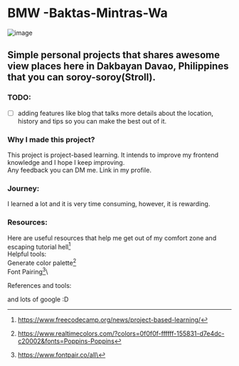 # BMW -Baktas-Mintras-Wa
![image](https://github.com/ronzron/BMW--Baktas-Mintras-Wa/assets/75774813/120aafbb-436b-47e3-9676-649aebde22e1)
## Simple personal projects that shares awesome view places here in Dakbayan Davao, Philippines that you can soroy-soroy(Stroll).

### TODO:
- [ ] adding features like blog that talks more details about the location, history and tips so you can make the best out of it. 

### Why I made this project?
This project is project-based learning. It intends to improve my frontend knowledge and I hope I keep improving.\
Any feedback you can DM me. Link in my profile. 
### Journey:
I learned a lot and it is very time consuming, however, it is rewarding. 
### Resources:
Here are useful resources that help me get out of my comfort zone and escaping tutorial hell[^1]\
Helpful tools:\
Generate color palette[^2]\
Font Pairing[^3]\

References and tools:
[^1]: https://www.freecodecamp.org/news/project-based-learning/
[^2]: https://www.realtimecolors.com/?colors=0f0f0f-ffffff-155831-d7e4dc-c20002&fonts=Poppins-Poppins
[^3]: https://www.fontpair.co/all\

and lots of google :D
